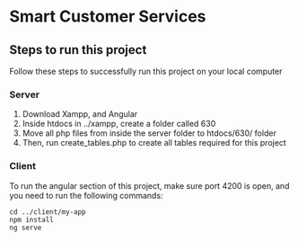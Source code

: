 # Smart Customer Services

## Steps to run this project

Follow these steps to successfully run this project on your local computer

### Server

<ol>
<li>Download Xampp, and Angular</li>
<li>Inside htdocs in ../xampp, create a folder called 630</li>
<li>Move all php files from inside the server folder to htdocs/630/ folder</li>
<li>Then, run create_tables.php to create all tables required for this project</li>
</ol>

### Client

To run the angular section of this project, make sure port 4200 is open, and you need to run the following commands:
```console
cd ../client/my-app
npm install
ng serve
```
